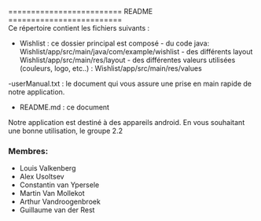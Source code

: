 =========================   README   =========================   
Ce répertoire contient les fichiers suivants : 

- Wishlist :  ce dossier principal est composé  - du code java: Wishlist/app/src/main/java/com/example/wishlist
				            - des différents layout Wishlist/app/src/main/res/layout
				            - des différentes valeurs utilisées (couleurs, logo, etc..) : Wishlist/app/src/main/res/values

-userManual.txt : le document qui vous assure une prise en main rapide de notre application.

- README.md : ce document

Notre application est destiné à des appareils android.
En vous souhaitant une bonne utilisation,
le groupe 2.2
### Membres:
* Louis Valkenberg
* Alex Usoltsev
* Constantin van Ypersele
* Martin Van Mollekot
* Arthur Vandroogenbroek
* Guillaume van der Rest
#

